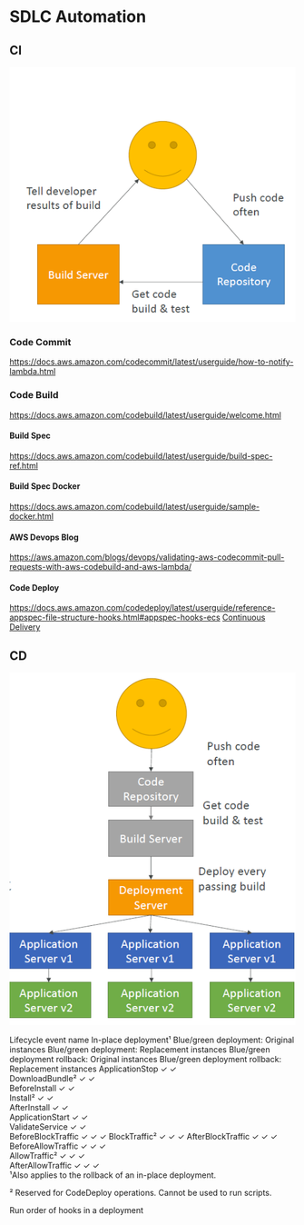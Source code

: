 # SDLC Automation

## CI
![Continuous Integration](images/ci.PNG)
### Code Commit
https://docs.aws.amazon.com/codecommit/latest/userguide/how-to-notify-lambda.html
### Code Build
https://docs.aws.amazon.com/codebuild/latest/userguide/welcome.html
#### Build Spec
https://docs.aws.amazon.com/codebuild/latest/userguide/build-spec-ref.html
#### Build Spec Docker
https://docs.aws.amazon.com/codebuild/latest/userguide/sample-docker.html
#### AWS Devops Blog
https://aws.amazon.com/blogs/devops/validating-aws-codecommit-pull-requests-with-aws-codebuild-and-aws-lambda/

#### Code Deploy
https://docs.aws.amazon.com/codedeploy/latest/userguide/reference-appspec-file-structure-hooks.html#appspec-hooks-ecs
[Continuous Delivery](images/hook.PNG)

## CD
![Continuous Delivery](images/cd.PNG)



Lifecycle event name	In-place deployment¹	Blue/green deployment: Original instances	Blue/green deployment: Replacement instances	Blue/green deployment rollback: Original instances	Blue/green deployment rollback: Replacement instances
ApplicationStop	✓		✓		
DownloadBundle²	✓		✓		
BeforeInstall	✓		✓		
Install²	✓		✓		
AfterInstall	✓		✓		
ApplicationStart	✓		✓		
ValidateService	✓		✓		
BeforeBlockTraffic	✓	✓			✓
BlockTraffic²	✓	✓			✓
AfterBlockTraffic	✓	✓			✓
BeforeAllowTraffic	✓		✓	✓	
AllowTraffic²	✓		✓	✓	
AfterAllowTraffic	✓		✓	✓	
¹Also applies to the rollback of an in-place deployment.

² Reserved for CodeDeploy operations. Cannot be used to run scripts.

Run order of hooks in a deployment